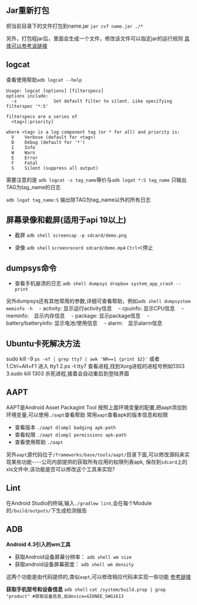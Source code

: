 ## Jar重新打包
把当前目录下的文件打包到name.jar
`jar cvf name.jar ./*`

另外，打包程jar后，里面会生成一个文件，修改该文件可以指定jar的运行规则
[具体可以参考该链接](http://jingyan.baidu.com/article/ff42efa904b4d7c19e220282.html)
## logcat
查看使用帮助`adb logcat --help`
```
Usage: logcat [options] [filterspecs]
options include:
  -s              Set default filter to silent. Like specifying filterspec '*:S'

filterspecs are a series of
  <tag>[:priority]

where <tag> is a log component tag (or * for all) and priority is:
  V    Verbose (default for <tag>)
  D    Debug (default for '*')
  I    Info
  W    Warn
  E    Error
  F    Fatal
  S    Silent (suppress all output)
```
需要注意的是
`adb logcat -s tag_name`等价与`adb logat *:S tag_name`
只输出TAG为tag_name的日志

`adb logat tag_name:S`
输出除TAG为tag_name以外的所有日志



## 屏幕录像和截屏(适用于api 19以上)
- 截屏
`adb shell screencap -p sdcard/demo.png`

- 录像
`adb shell`
`screenrecord sdcard/demo.mp4`
`Ctrl+C`停止

## dumpsys命令
- 查看手机崩溃的日志
`adb shell dumpsys dropbox system_app_crash --print`

另外dumpsys还有其他常用的参数,详细可查看帮助，例如`adb shell dumpsystem meminfo -h`
　- activity: 显示运行activity信息
　- cpuinfo: 显示CPU信息
　- meminfo:　显示内存信息
　- package: 显示package信息
　- battery/batteryinfo: 显示电池/使用信息
　- alarm:　显示alarm信息



## Ubuntu卡死解决方法
sudo kill -9  `ps -ef | grep tty7 | awk 'NR==1 {print $2}'`
或者
1.Ctrl+Alt+F1 进入 tty1
2.ps -t tty7 查看进程,找到Xorg进程的进程号例如1303
3.sudo kill 1303 杀死进程,接着会自动重启到登陆界面



## AAPT
AAPT是Android Asset Packagint Tool
按照上面环境变量的配置,把aapt添加到环境变量,可以使用`./aapt`查看帮助
常用`aapt`查看apk的版本信息和权限
- 查看版本
`./aapt d[ump] badging apk-path`
- 查看权限
`./aapt d[ump] permissions apk-path`
- 查看使用帮助
`./aapt`

另外`aapt`源代码位于`/frameworks/base/tools/aapt/`目录下面,可以修改源码来实现某些功能----公司内部提供的获取所有应用的权限列表apk, 保存到`sdcard`上的xls文件中,该功能是否可以修改这个工具来实现?

## Lint
在Android Studio的终端,输入`./gradlew lint`,会在每个Module的`/build/outputs/`下生成检测报告

## ADB
**Android 4.3引入的wm工具**
- 获取Android设备屏幕分辨率： `adb shell wm size`
- 获取android设备屏幕密度： `adb shell wm density`

这两个功能是由代码提供的,类似`aapt`,可以修改相应代码来实现一些功能
[参考链接](http://www.cnblogs.com/fanfeng/p/3263853.html)

**获取手机型号和设备信息**
`adb shell`
`cat /system/build.prop | grep "product" #获取设备信息,如device=GIONEE_SWG1613`
